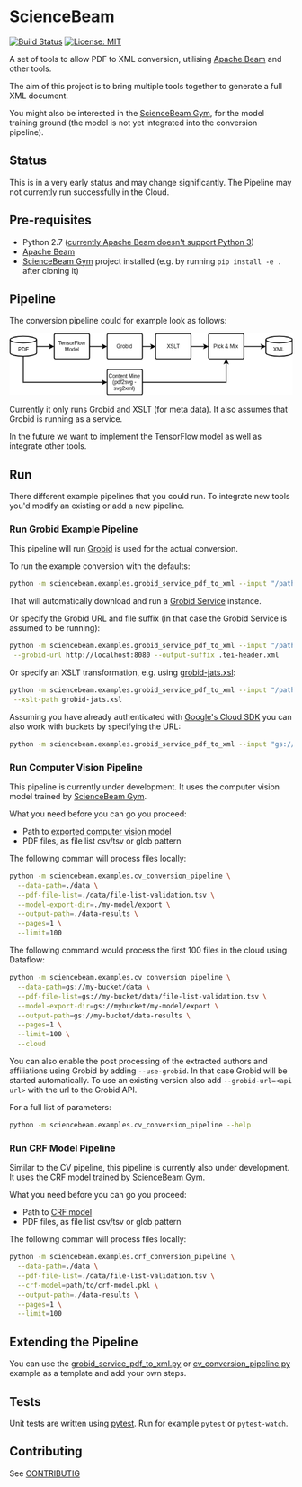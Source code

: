 # ScienceBeam

[![Build Status](https://travis-ci.org/elifesciences/sciencebeam.svg?branch=develop)](https://travis-ci.org/elifesciences/sciencebeam)
[![License: MIT](https://img.shields.io/badge/License-MIT-yellow.svg)](LICENSE)

A set of tools to allow PDF to XML conversion, utilising [Apache Beam](https://beam.apache.org/) and other tools.

The aim of this project is to bring multiple tools together to generate a full XML document.

You might also be interested in the [ScienceBeam Gym](https://github.com/elifesciences/sciencebeam-gym), for the model training ground (the model is not yet integrated into the conversion pipeline).

## Status

This is in a very early status and may change significantly. The Pipeline may not currently run successfully in the Cloud.

## Pre-requisites

- Python 2.7 ([currently Apache Beam doesn't support Python 3](https://issues.apache.org/jira/browse/BEAM-1373))
- [Apache Beam](https://beam.apache.org/get-started/quickstart-py/)
- [ScienceBeam Gym](https://github.com/elifesciences/sciencebeam-gym) project installed (e.g. by running `pip install -e .` after cloning it)

## Pipeline

The conversion pipeline could for example look as follows:

![Example Conversion Pipeline](doc/example-conversion-pipeline.png)

Currently it only runs Grobid and XSLT (for meta data). It also assumes that Grobid is running as a service.

In the future we want to implement the TensorFlow model as well as integrate other tools.

## Run

There different example pipelines that you could run. To integrate new tools you'd modify an existing or add a new pipeline.

### Run Grobid Example Pipeline

This pipeline will run [Grobid](http://grobid.readthedocs.io/en/latest/) is used for the actual conversion.

To run the example conversion with the defaults:

```bash
python -m sciencebeam.examples.grobid_service_pdf_to_xml --input "/path/to/pdfs/*/*.pdf"
```

That will automatically download and run a [Grobid Service](https://grobid.readthedocs.io/en/latest/Grobid-service/) instance.

Or specify the Grobid URL and file suffix (in that case the Grobid Service is assumed to be running):

```bash
python -m sciencebeam.examples.grobid_service_pdf_to_xml --input "/path/to/pdfs/*/*.pdf" \
 --grobid-url http://localhost:8080 --output-suffix .tei-header.xml
```

Or specify an XSLT transformation, e.g. using [grobid-jats.xsl](https://github.com/kermitt2/grobid/blob/master/grobid-core/src/main/resources/xslt/grobid-jats.xsl):

```bash
python -m sciencebeam.examples.grobid_service_pdf_to_xml --input "/path/to/pdfs/*/*.pdf" \
 --xslt-path grobid-jats.xsl
```

Assuming you have already authenticated with [Google's Cloud SDK](https://cloud.google.com/sdk/) you can also work with buckets by specifying the URL:

```bash
python -m sciencebeam.examples.grobid_service_pdf_to_xml --input "gs://example_bucket/path/to/pdfs/*.pdf"
```

### Run Computer Vision Pipeline

This pipeline is currently under development. It uses the computer vision model trained by
[ScienceBeam Gym](https://github.com/elifesciences/sciencebeam-gym).

What you need before you can go you proceed:

- Path to [exported computer vision model](https://github.com/elifesciences/sciencebeam-gym#export-inference-model)
- PDF files, as file list csv/tsv or glob pattern

The following comman will process files locally:

```bash
python -m sciencebeam.examples.cv_conversion_pipeline \
  --data-path=./data \
  --pdf-file-list=./data/file-list-validation.tsv \
  --model-export-dir=./my-model/export \
  --output-path=./data-results \
  --pages=1 \
  --limit=100
```

The following command would process the first 100 files in the cloud using Dataflow:

```bash
python -m sciencebeam.examples.cv_conversion_pipeline \
  --data-path=gs://my-bucket/data \
  --pdf-file-list=gs://my-bucket/data/file-list-validation.tsv \
  --model-export-dir=gs://mybucket/my-model/export \
  --output-path=gs://my-bucket/data-results \
  --pages=1 \
  --limit=100 \
  --cloud
```

You can also enable the post processing of the extracted authors and affiliations using Grobid by adding `--use-grobid`. In that case Grobid will be started automatically. To use an existing version also add `--grobid-url=<api url>` with the url to the Grobid API.

For a full list of parameters:

```bash
python -m sciencebeam.examples.cv_conversion_pipeline --help
```

### Run CRF Model Pipeline

Similar to the CV pipeline, this pipeline is currently also under development. It uses the CRF model trained by
[ScienceBeam Gym](https://github.com/elifesciences/sciencebeam-gym).

What you need before you can go you proceed:

- Path to [CRF model](https://github.com/elifesciences/sciencebeam-gym#training-crf-model)
- PDF files, as file list csv/tsv or glob pattern

The following comman will process files locally:

```bash
python -m sciencebeam.examples.crf_conversion_pipeline \
  --data-path=./data \
  --pdf-file-list=./data/file-list-validation.tsv \
  --crf-model=path/to/crf-model.pkl \
  --output-path=./data-results \
  --pages=1 \
  --limit=100
```

## Extending the Pipeline

You can use the [grobid_service_pdf_to_xml.py](sciencebeam/examples/grobid_service_pdf_to_xml.py) or
[cv_conversion_pipeline.py](sciencebeam/examples/cv_conversion_pipeline.py) example as a template and add your own steps.

## Tests

Unit tests are written using [pytest](https://docs.pytest.org/). Run for example `pytest` or `pytest-watch`.

## Contributing

See [CONTRIBUTIG](CONTRIBUTING.md)
